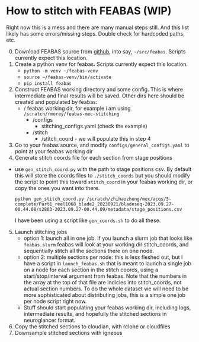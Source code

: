 # How to stitch with FEABAS (WIP)

Right now this is a mess and there are many manual steps still. And this list likely has some errors/missing steps. Double check for hardcoded paths, etc.

0. Download FEABAS source from [github](https://github.com/YuelongWu/feabas), into say, `~/src/feabas`. Scripts currently expect this location. 
1. Create a python venv for feabas. Scripts currently expect this location. 
    - `python -m venv ~/feabas-venv`
    - `source ~/feabas-venv/bin/activate`
    - `pip install feabas`
2. Construct FEABAS working directory and some config. This is where intermediate and final results will be saved. Other dirs here should be created and populated by feabas:
    - / feabas working dir, for example i am using `/scratch/rmorey/feabas-mec-stitching`
        - /configs
            - stitching_configs.yaml (check the example)
        - /stitch
            - /stitch_coord - we will populate this in step 4
3. Go to your feabas source, and modify `configs/general_configs.yaml` to point at your feabas working dir
4. Generate stitch coords file for each section from stage positions
- use `gen_stitch_coord.py` with the path to stage positions csv. By default this will store the coords files to `./stitch_coords` but you should modify the script to point this toward `stitch_coord` in your feabas working dir, or copy the ones you want into there.

    ```
    python gen_stitch_coord.py /scratch/zhihaozheng/mec/acqs/3-complete/Part1_reel1068_blade2_20230921/bladeseq-2023.09.27-00.44.08/s2803-2023.09.27-00.44.09/metadata/stage_positions.csv
    ```
    I have been using a script like `gen_coords.sh` to do all these.

5. Launch stitching jobs
    - option 1: launch all in one job. If you launch a slurm job that looks like `feabas.slurm` feabas will look at your working dir stitch_coords, and sequentially stitch all the sections there on one node.
    - option 2: multiple sections per node: this is less fleshed out, but I have a script in `launch_feabas.sh` that is meant to launch a single job on a node for each section in the stitch coords, using a start/stop/interval argument from feabas. Note that the numbers in the array at the top of that file are indicies into stitch_coords, not actual section numbers. To do the whole dataset we will need to be more sophisticated about distributing jobs, this is a simple one job per node script right now. 
    - Stuff should start populating your feabas working dir, including logs, intermediate results, and hopefully the stitched sections in neuroglancer format.
6. Copy the stitched sections to cloudian, with rclone or cloudfiles
7. Downsample stitched sections with igneous
